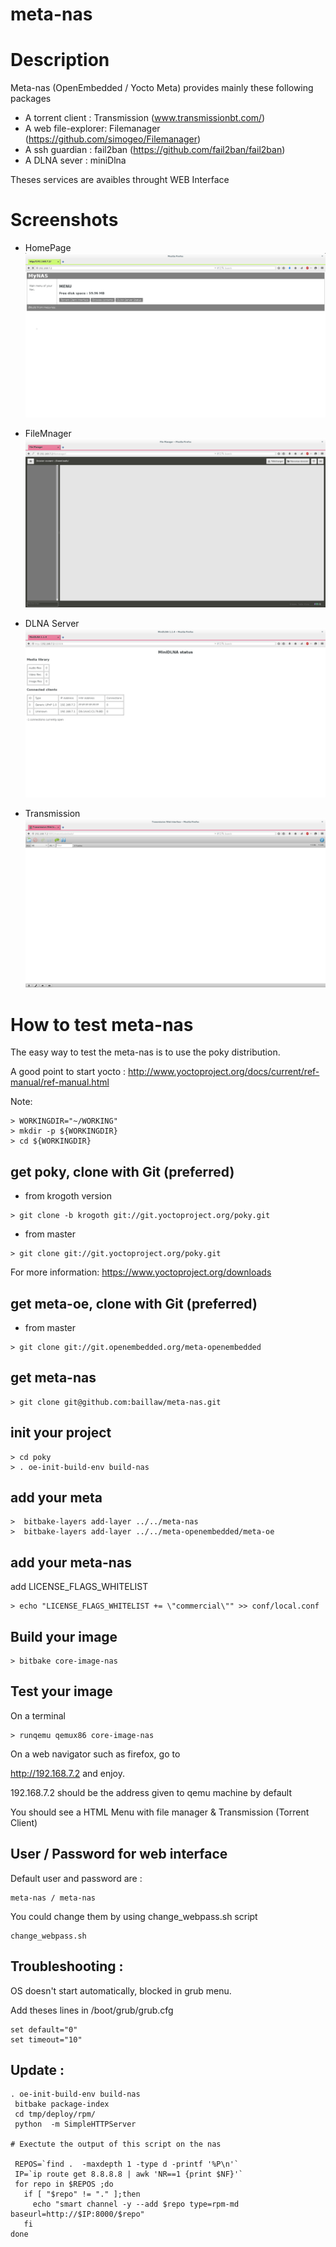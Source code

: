 # meta-nas
# Description

Meta-nas (OpenEmbedded / Yocto Meta) provides mainly these following packages
* A torrent client : Transmission (www.transmissionbt.com/)
* A web file-explorer: Filemanager (https://github.com/simogeo/Filemanager)
* A ssh guardian : fail2ban (https://github.com/fail2ban/fail2ban)
* A DLNA sever : miniDlna

Theses services are avaibles throught WEB Interface

# Screenshots
* HomePage
![HOMEPAGE](https://raw.githubusercontent.com/baillaw/meta-nas/master/screenshots/Homepage.jpg)

* FileMnager
![FILEMANAGER](https://raw.githubusercontent.com/baillaw/meta-nas/master/screenshots/FilesManager.jpg)

* DLNA Server
![DLNA Server status ](https://raw.githubusercontent.com/baillaw/meta-nas/master/screenshots/DLNA.jpg)

* Transmission
![TRANSMISSION](https://raw.githubusercontent.com/baillaw/meta-nas/master/screenshots/Transmission.jpg)

# How to test meta-nas
The easy way to test the meta-nas is to use the poky distribution.

A good point to start yocto :
 http://www.yoctoproject.org/docs/current/ref-manual/ref-manual.html

Note:
```text
> WORKINGDIR="~/WORKING"
> mkdir -p ${WORKINGDIR}
> cd ${WORKINGDIR}
```
## get poky, clone with Git (preferred)
* from krogoth version
```text
> git clone -b krogoth git://git.yoctoproject.org/poky.git
```

* from master
```text
> git clone git://git.yoctoproject.org/poky.git
```
For more information:
 https://www.yoctoproject.org/downloads
 
## get meta-oe, clone with Git (preferred)

* from master
```text
> git clone git://git.openembedded.org/meta-openembedded
```

## get meta-nas
```text
> git clone git@github.com:baillaw/meta-nas.git
```

## init your project
```text
> cd poky
> . oe-init-build-env build-nas
```
## add your meta
```text
>  bitbake-layers add-layer ../../meta-nas
>  bitbake-layers add-layer ../../meta-openembedded/meta-oe

```

## add your meta-nas
add LICENSE_FLAGS_WHITELIST
```text
> echo "LICENSE_FLAGS_WHITELIST += \"commercial\"" >> conf/local.conf
```


## Build your image
```text
> bitbake core-image-nas 
```
## Test your image
On a terminal
```text
> runqemu qemux86 core-image-nas
```

On a web navigator such as firefox, go to

http://192.168.7.2 and enjoy.

192.168.7.2 should be the address given to qemu machine by default

You should see a HTML Menu with file manager & Transmission (Torrent Client)

## User / Password for web interface

Default user and password are : 
```text
meta-nas / meta-nas
```

You could change them by using change_webpass.sh script
```text
change_webpass.sh
```

## Troubleshooting :

OS doesn't start automatically, blocked in grub menu.

Add theses lines in /boot/grub/grub.cfg
```text 
set default="0"
set timeout="10"
```
## Update :
```text 
. oe-init-build-env build-nas
 bitbake package-index
 cd tmp/deploy/rpm/
 python  -m SimpleHTTPServer
 
# Exectute the output of this script on the nas
 
 REPOS=`find .  -maxdepth 1 -type d -printf '%P\n'`
 IP=`ip route get 8.8.8.8 | awk 'NR==1 {print $NF}'`
 for repo in $REPOS	;do
   if [ "$repo" != "." ];then
     echo "smart channel -y --add $repo type=rpm-md baseurl=http://$IP:8000/$repo"
   fi
done
```
 
 
 
 
```
